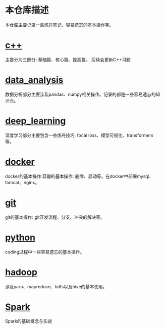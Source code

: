 # 本仓库描述

本仓库主要记录一些炼丹笔记、容易遗忘的基本操作等。

# [c++](https://github.com/shawroad/notebook/tree/main/c%2B%2B)

主要分为三部分: 基础篇、核心篇、提高篇。 后续会更新C++习题

# [data_analysis](https://github.com/shawroad/notebook/tree/main/data_analysis)

数据分析部分主要涉及pandas、numpy相关操作。记录的都是一些容易遗忘的知识点。

# [deep_learning](https://github.com/shawroad/notebook/tree/main/deep_learning)

深度学习部分主要包含一些炼丹技巧: focal loss、模型可视化、transformers等。

# [docker](https://github.com/shawroad/notebook/tree/main/docker)

docker的基本操作:容器的基本操作: 删除、启动等。在docker中部署mysql、tomcat、nginx。

# [git](https://github.com/shawroad/notebook/tree/main/git)

git的基本操作: git开发流程、分支、冲突的解决等。

# [python](https://github.com/shawroad/notebook/tree/main/python)

coding过程中一些容易遗忘的基本操作。
# [hadoop](https://github.com/shawroad/notebook/tree/main/hadoop)
涉及yarn、mapreduce、hdfs以及hive的基本使用。

# [Spark](https://github.com/shawroad/notebook/tree/main/spark)
Spark的基础概念与实战
